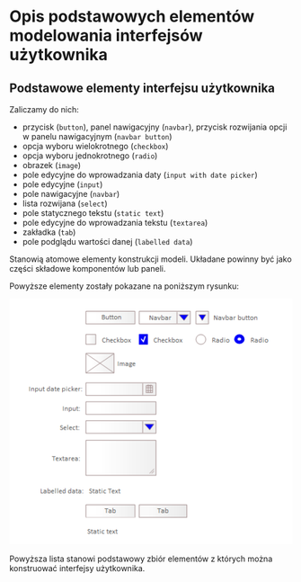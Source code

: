 # Opis podstawowych elementów modelowania interfejsów użytkownika

## Podstawowe elementy interfejsu użytkownika

Zaliczamy do nich:

* przycisk (`button`), panel nawigacyjny (`navbar`), przycisk rozwijania opcji w panelu nawigacyjnym (`navbar button`)
* opcja wyboru wielokrotnego (`checkbox`)
* opcja wyboru jednokrotnego (`radio`)
* obrazek (`image`)
* pole edycyjne do wprowadzania daty (`input with date picker`)
* pole edycyjne (`input`)
* pole nawigacyjne (`navbar`)
* lista rozwijana (`select`)
* pole statycznego tekstu (`static text`)
* pole edycyjne do wprowadzania tekstu (`textarea`)
* zakładka (`tab`)
* pole podglądu wartości danej (`labelled data`)

Stanowią atomowe elementy konstrukcji modeli. Układane powinny być jako części składowe komponentów lub paneli.

Powyższe elementy zostały pokazane na poniższym rysunku:

![Podstawowe elementy](../../img/ui-basic-elements.png)

Powyższa lista stanowi podstawowy zbiór elementów z których można konstruować interfejsy użytkownika.
